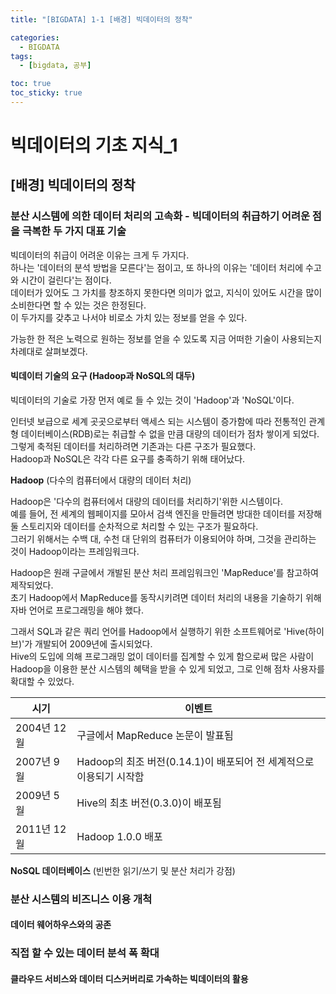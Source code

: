 ```yaml
---
title: "[BIGDATA] 1-1 [배경] 빅데이터의 정착"

categories: 
  - BIGDATA
tags:
  - [bigdata, 공부]

toc: true
toc_sticky: true
---
```


# 빅데이터의 기초 지식_1


## [배경] 빅데이터의 정착

### 분산 시스템에 의한 데이터 처리의 고속화 - 빅데이터의 취급하기 어려운 점을 극복한 두 가지 대표 기술

빅데이터의 취급이 어려운 이유는 크게 두 가지다. <br> 하나는 '데이터의 분석 방법을 모른다'는 점이고, 또 하나의 이유는 '데이터 처리에 수고와 시간이 걸린다'는 점이다. <br> 데이터가 있어도 그 가치를 창조하지 못한다면 의미가 없고, 지식이 있어도 시간을 많이 소비한다면 할 수 있는 것은 한정된다. <br> 이 두가지를 갖추고 나서야 비로소 가치 있는 정보를 얻을 수 있다.

가능한 한 적은 노력으로 원하는 정보를 얻을 수 있도록 지금 어떠한 기술이 사용되는지 차례대로 살펴보겠다.

#### 빅데이터 기술의 요구 (Hadoop과 NoSQL의 대두)

빅데이터의 기술로 가장 먼저 예로 들 수 있는 것이 'Hadoop'과 'NoSQL'이다.

인터넷 보급으로 세계 곳곳으로부터 액세스 되는 시스템이 증가함에 따라 전통적인 관계형 데이터베이스(RDB)로는 취급할 수 없을 만큼 대량의 데이터가 점차 쌓이게 되었다. <br> 그렇게 축적된 데이터를 처리하려면 기존과는 다른 구조가 필요했다. <br> Hadoop과 NoSQL은 각각 다른 요구를 충족하기 위해 태어났다.

**Hadoop** (다수의 컴퓨터에서 대량의 데이터 처리)

Hadoop은 '다수의 컴퓨터에서 대량의 데이터를 처리하기'위한 시스템이다. <br> 예를 들어, 전 세계의 웹페이지를 모아서 검색 엔진을 만들려면 방대한 데이터를 저장해둘 스토리지와 데이터를 순차적으로 처리할 수 있는 구조가 필요하다. <br> 그러기 위해서는 수백 대, 수천 대 단위의 컴퓨터가 이용되어야 하며, 그것을 관리하는 것이 Hadoop이라는 프레임워크다.


Hadoop은 원래 구글에서 개발된 분산 처리 프레임워크인 'MapReduce'를 참고하여 제작되었다. <br> 초기 Hadoop에서 MapReduce를 동작시키려면 데이터 처리의 내용을 기술하기 위해 자바 언어로 프로그래밍을 해야 했다.


그래서 SQL과 같은 쿼리 언어를 Hadoop에서 실행하기 위한 소프트웨어로 'Hive(하이브)'가 개발되어 2009년에 출시되었다. <br> Hive의 도입에 의해 프로그래밍 없이 데이터를 집계할 수 있게 함으로써 많은 사람이 Hadoop을 이용한 분산 시스템의 혜택을 받을 수 있게 되었고, 그로 인해 점차 사용자를 확대할 수 있었다.

시기|이벤트
---|---
2004년 12월|구글에서 MapReduce 논문이 발표됨
2007년 9월|Hadoop의 최조 버전(0.14.1)이 배포되어 전 세계적으로 이용되기 시작함
2009년 5월|Hive의 최초 버전(0.3.0)이 배포됨
2011년 12월|Hadoop 1.0.0 배포


**NoSQL 데이터베이스** (빈번한 읽기/쓰기 및 분산 처리가 강점)


### 분산 시스템의 비즈니스 이용 개척

#### 데이터 웨어하우스와의 공존


### 직접 할 수 있는 데이터 분석 폭 확대


#### 클라우드 서비스와 데이터 디스커버리로 가속하는 빅데이터의 활용